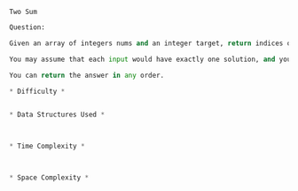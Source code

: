 ```Two Sum ```
```python
Question:

Given an array of integers nums and an integer target, return indices of the two numbers such that they add up to target.

You may assume that each input would have exactly one solution, and you may not use the same element twice.

You can return the answer in any order.
```

```python
* Difficulty *


* Data Structures Used *



* Time Complexity *



* Space Complexity *

```
